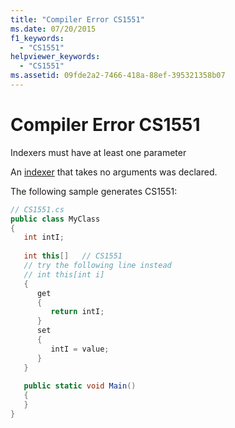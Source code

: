 ```yaml
---
title: "Compiler Error CS1551"
ms.date: 07/20/2015
f1_keywords: 
  - "CS1551"
helpviewer_keywords: 
  - "CS1551"
ms.assetid: 09fde2a2-7466-418a-88ef-395321358b07
---
```

# Compiler Error CS1551
Indexers must have at least one parameter  
  
 An [indexer](../programming-guide/indexers/index.md) that takes no arguments was declared.  
  
 The following sample generates CS1551:  
  
```csharp  
// CS1551.cs  
public class MyClass  
{  
   int intI;  
  
   int this[]   // CS1551  
   // try the following line instead  
   // int this[int i]  
   {  
      get  
      {  
         return intI;  
      }  
      set  
      {  
         intI = value;  
      }  
   }  
  
   public static void Main()  
   {  
   }  
}  
```
